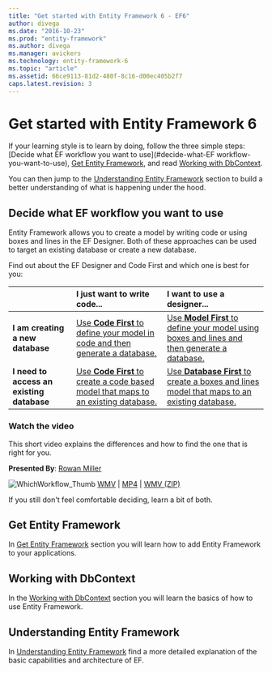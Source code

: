 ```yaml
---
title: "Get started with Entity Framework 6 - EF6"
author: divega
ms.date: "2016-10-23"
ms.prod: "entity-framework"
ms.author: divega
ms.manager: avickers
ms.technology: entity-framework-6
ms.topic: "article"
ms.assetid: 66ce9113-81d2-480f-8c16-d00ec405b2f7
caps.latest.revision: 3
---
```

# Get started with Entity Framework 6

If your learning style is to learn by doing, follow the three simple steps: [Decide what EF workflow you want to use](#decide-what-EF workflow-you-want-to-use), [Get Entity Framework](#get-entity-framework), and read [Working with DbContext](#learn-how-to-work-with-dbcontext).

You can then jump to the [Understanding Entity Framework](#understanding-entity-framework) section to build a better understanding of what is happening under the hood.

## Decide what EF workflow you want to use

Entity Framework allows you to create a model by writing code or using boxes and lines in the EF Designer. Both of these approaches can be used to target an existing database or create a new database.

Find out about the EF Designer and Code First and which one is best for you:  

|                                           | I just want to write code...                                                                                                      | I want to use a designer...                                                                                            |
|:------------------------------------------|:----------------------------------------------------------------------------------------------------------------------------------|:-----------------------------------------------------------------------------------------------------------------------|
| **I am creating a new database**          | [Use **Code First** to define your model in code and then generate a database.](~/ef6/code-first-to-a-new-database.md)            | [Use **Model First** to define your model using boxes and lines and then generate a database.](~/ef6/model-first.md)   |
| **I need to access an existing database** | [Use **Code First** to create a code based model that maps to an existing database.](~/ef6/code-first-to-an-existing-database.md) | [Use **Database First** to create a boxes and lines model that maps to an existing database.](~/ef6/database-first.md) |

### Watch the video

This short video explains the differences and how to find the one that is right for you.

**Presented By**: [Rowan Miller](http://romiller.com/)

![WhichWorkflow_Thumb](../media/whichworkflow-thumb.png)
 [WMV](http://download.microsoft.com/download/8/F/8/8F81F4CD-3678-4229-8D79-0C63FFA3C595/HDI_ITPro_Technet_winvideo_ChoseYourWorkflow.wmv) | [MP4](http://download.microsoft.com/download/8/F/8/8F81F4CD-3678-4229-8D79-0C63FFA3C595/HDI_ITPro_Technet_mp4video_ChoseYourWorkflow.m4v) | [WMV (ZIP)](http://download.microsoft.com/download/8/F/8/8F81F4CD-3678-4229-8D79-0C63FFA3C595/HDI_ITPro_Technet_winvideo_ChoseYourWorkflow.zip)

If you still don't feel comfortable deciding, learn a bit of both.

## Get Entity Framework
In [Get Entity Framework](get-entity-framework.md) section you will learn how to add Entity Framework to your applications.

## Working with DbContext
 In the [Working with DbContext](working-with-dbcontext.md) section you will learn the basics of how to use Entity Framework.

## Understanding Entity Framework

In [Understanding Entity Framework](understanding-ef.md) find a more detailed explanation of the basic capabilities and architecture of EF.